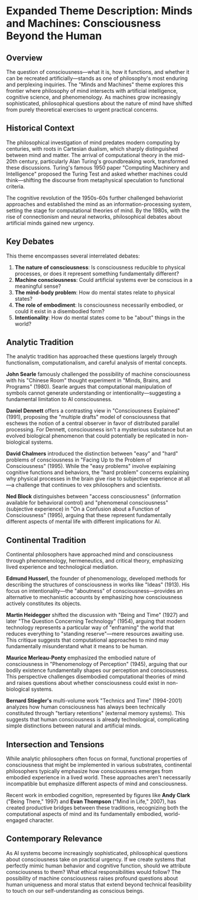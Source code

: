 # Expanded Theme Description: Minds and Machines: Consciousness Beyond the Human

## Overview

The question of consciousness—what it is, how it functions, and whether it can be recreated artificially—stands as one of philosophy's most enduring and perplexing inquiries. The "Minds and Machines" theme explores this frontier where philosophy of mind intersects with artificial intelligence, cognitive science, and phenomenology. As machines grow increasingly sophisticated, philosophical questions about the nature of mind have shifted from purely theoretical exercises to urgent practical concerns.

## Historical Context

The philosophical investigation of mind predates modern computing by centuries, with roots in Cartesian dualism, which sharply distinguished between mind and matter. The arrival of computational theory in the mid-20th century, particularly Alan Turing's groundbreaking work, transformed these discussions. Turing's famous 1950 paper "Computing Machinery and Intelligence" proposed the Turing Test and asked whether machines could think—shifting the discourse from metaphysical speculation to functional criteria.

The cognitive revolution of the 1950s-60s further challenged behaviorist approaches and established the mind as an information-processing system, setting the stage for computational theories of mind. By the 1980s, with the rise of connectionism and neural networks, philosophical debates about artificial minds gained new urgency.

## Key Debates

This theme encompasses several interrelated debates:

1.  **The nature of consciousness**: Is consciousness reducible to physical processes, or does it represent something fundamentally different?
2.  **Machine consciousness**: Could artificial systems ever be conscious in a meaningful sense?
3.  **The mind-body problem**: How do mental states relate to physical states?
4.  **The role of embodiment**: Is consciousness necessarily embodied, or could it exist in a disembodied form?
5.  **Intentionality**: How do mental states come to be "about" things in the world?

## Analytic Tradition

The analytic tradition has approached these questions largely through functionalism, computationalism, and careful analysis of mental concepts.

**John Searle** famously challenged the possibility of machine consciousness with his "Chinese Room" thought experiment in "Minds, Brains, and Programs" (1980). Searle argues that computational manipulation of symbols cannot generate understanding or intentionality—suggesting a fundamental limitation to AI consciousness.

**Daniel Dennett** offers a contrasting view in "Consciousness Explained" (1991), proposing the "multiple drafts" model of consciousness that eschews the notion of a central observer in favor of distributed parallel processing. For Dennett, consciousness isn't a mysterious substance but an evolved biological phenomenon that could potentially be replicated in non-biological systems.

**David Chalmers** introduced the distinction between "easy" and "hard" problems of consciousness in "Facing Up to the Problem of Consciousness" (1995). While the "easy problems" involve explaining cognitive functions and behaviors, the "hard problem" concerns explaining why physical processes in the brain give rise to subjective experience at all—a challenge that continues to vex philosophers and scientists.

**Ned Block** distinguishes between "access consciousness" (information available for behavioral control) and "phenomenal consciousness" (subjective experience) in "On a Confusion about a Function of Consciousness" (1995), arguing that these represent fundamentally different aspects of mental life with different implications for AI.

## Continental Tradition

Continental philosophers have approached mind and consciousness through phenomenology, hermeneutics, and critical theory, emphasizing lived experience and technological mediation.

**Edmund Husserl**, the founder of phenomenology, developed methods for describing the structures of consciousness in works like "Ideas" (1913). His focus on intentionality—the "aboutness" of consciousness—provides an alternative to mechanistic accounts by emphasizing how consciousness actively constitutes its objects.

**Martin Heidegger** shifted the discussion with "Being and Time" (1927) and later "The Question Concerning Technology" (1954), arguing that modern technology represents a particular way of "enframing" the world that reduces everything to "standing reserve"—mere resources awaiting use. This critique suggests that computational approaches to mind may fundamentally misunderstand what it means to be human.

**Maurice Merleau-Ponty** emphasized the embodied nature of consciousness in "Phenomenology of Perception" (1945), arguing that our bodily existence fundamentally shapes our perception and consciousness. This perspective challenges disembodied computational theories of mind and raises questions about whether consciousness could exist in non-biological systems.

**Bernard Stiegler's** multi-volume work "Technics and Time" (1994-2001) analyzes how human consciousness has always been technically constituted through "tertiary retentions" (external memory systems). This suggests that human consciousness is already technological, complicating simple distinctions between natural and artificial minds.

## Intersection and Tensions

While analytic philosophers often focus on formal, functional properties of consciousness that might be implemented in various substrates, continental philosophers typically emphasize how consciousness emerges from embodied experience in a lived world. These approaches aren't necessarily incompatible but emphasize different aspects of mind and consciousness.

Recent work in embodied cognition, represented by figures like **Andy Clark** ("Being There," 1997) and **Evan Thompson** ("Mind in Life," 2007), has created productive bridges between these traditions, recognizing both the computational aspects of mind and its fundamentally embodied, world-engaged character.

## Contemporary Relevance

As AI systems become increasingly sophisticated, philosophical questions about consciousness take on practical urgency. If we create systems that perfectly mimic human behavior and cognitive function, should we attribute consciousness to them? What ethical responsibilities would follow? The possibility of machine consciousness raises profound questions about human uniqueness and moral status that extend beyond technical feasibility to touch on our self-understanding as conscious beings.